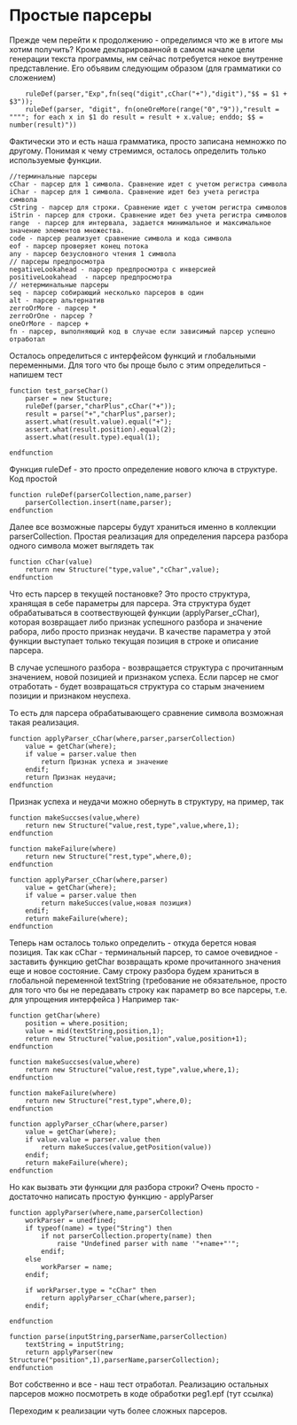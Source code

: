 # Простые парсеры

Прежде чем перейти к продолжению - определимся что же в итоге мы хотим получить? Кроме декларированной в самом начале цели генерации текста программы, нм сейчас потребуется некое внутренне представление. Его объявим следующим образом (для грамматики со сложением)

```
    ruleDef(parser,"Exp",fn(seq("digit",cChar("+"),"digit"),"$$ = $1 + $3"));
    ruleDef(parser, "digit", fn(oneOreMore(range("0","9")),"result = """"; for each x in $1 do result = result + x.value; enddo; $$ = number(result)"))
```

Фактически это и есть наша грамматика, просто записана немножко по другому. Понимая к чему стремимся, осталось определить только используемые функции. 

    //терминальные парсеры
    cChar - парсер для 1 символа. Сравнение идет с учетом регистра символа
    iChar - парсер для 1 символа. Сравнение идет без учета регистра символа
    cString - парсер для строки. Сравнение идет с учетом регистра символов
    iStrin - парсер для строки. Сравнение идет без учета регистра символов
    range  - парсер для интервала, задается минимальное и максимальное значение элементов множества.
    code - парсер реализует сравнение символа и кода символа
    eof - парсер проверяет конец потока
    any - парсер безусловного чтения 1 символа
    // парсеры предпросмотра
    negativeLookahead - парсер предпросмотра с инверсией
    positiveLookahead  - парсер предпросмотра
    // нетерминальные парсеры
    seq - парсер собирающий несколько парсеров в один
    alt - парсер альтернатив
    zerroOrMore - парсер *
    zerroOrOne - парсер ?
    oneOrMore - парсер +
    fn - парсер, выполняющий код в случае если зависимый парсер успешно отработал


Осталось определиться с интерфейсом функций и глобальными переменными. Для того что бы проще было с этим определиться - напишем тест
```
function test_parseChar()
    parser = new Stucture;
    ruleDef(parser,"charPlus",cChar("+"));
    result = parse("+","charPlus",parser);
    assert.what(result.value).equal("+");
    assert.what(result.position).equal(2);
    assert.what(result.type).equal(1);
    
endfunction
```
Функция ruleDef - это просто определение нового ключа в структуре. Код простой 

```
function ruleDef(parserCollection,name,parser)
    parserCollection.insert(name,parser);
endfunction
```
Далее все возможные парсеры будут храниться именно в коллекции parserCollection.
Простая реализация для определения парсера разбора одного символа может выглядеть так

```
function cChar(value)
    return new Structure("type,value","cChar",value);
endfunction
```

Что есть парсер в текущей постановке? Это просто структура, хранящая в себе параметры для парсера. Эта структура будет обрабатываться в соотвествующей функции (applyParser_cChar), которая возвращает либо признак успешного разбора и значение рабора, либо просто признак неудачи. В качестве параметра у этой функции выступает только текущая позиция в строке и  описание парсера.

В случае успешного разбора - возвращается структура с прочитанным значением, новой позицией и признаком успеха. Если парсер не смог отработать - будет возвращаться структура со старым значением позиции и признаком неуспеха. 

То есть  для парсера обрабатывающего сравнение символа возможная такая реализация. 

```
function applyParser_cChar(where,parser,parserCollection)
    value = getChar(where);
    if value = parser.value then
        return Признак успеха и значение
    endif;
    return Признак неудачи;
endfunction
```

Признак успеха и неудачи можно обернуть в структуру, на пример, так

```
function makeSuccses(value,where)
    return new Structure("value,rest,type",value,where,1);
endfunction

function makeFailure(where)
    return new Structure("rest,type",where,0);
endfunction

function applyParser_cChar(where,parser)
    value = getChar(where);
    if value = parser.value then
        return makeSucces(value,новая позиция)
    endif;
    return makeFailure(where);
endfunction

```

Теперь нам осталось только определить - откуда берется новая позиция. Так как cChar - терминальный парсер, то самое очевидное - заставить функцию getChar возвращать кроме прочитанного значения еще и новое состояние. Саму строку разбора будем храниться в глобальной переменной textString (требование не обязательное, просто для того что бы не передавать строку как параметр во все парсеры, т.е. для упрощения интерфейса ) 
Например так-

```
function getChar(where)
    position = where.position;
    value = mid(textString,position,1);
    return new Structure("value,position",value,position+1);
endfunction

function makeSuccses(value,where)
    return new Structure("value,rest,type",value,where,1);
endfunction

function makeFailure(where)
    return new Structure("rest,type",where,0);
endfunction

function applyParser_cChar(where,parser)
    value = getChar(where);
    if value.value = parser.value then
        return makeSucces(value,getPosition(value))
    endif;
    return makeFailure(where);
endfunction

```

Но как вызвать эти функции для разбора строки? Очень просто - достаточно написать простую функцию - applyParser

```
function applyParser(where,name,parserCollection)
    workParser = unedfined;
    if typeof(name) = type("String") then
        if not parserCollection.property(name) then
            raise "Undefined parser with name '"+name+"'";
        endif;
    else
        workParser = name;
    endif;

    if workParser.type = "cChar" then
        return applyParser_cChar(where,parser);
    endif;

endfunction

function parse(inputString,parserName,parserCollection)
    textString = inputString;
    return applyParser(new Structure("position",1),parserName,parserCollection);
endfunction
```

Вот собственно и все - наш тест отработал.
Реализацию остальных парсеров можно посмотреть в коде обработки peg1.epf (тут ссылка)

Переходим к реализации чуть более сложных парсеров.

